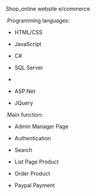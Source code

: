 Shop_online
website e/commerce

.Programming languages:

- HTML/CSS

- JavaScript

- C#

- SQL Server
- 
- ASP.Net

- JQuery

.Main function:

- Admin Manager Page

- Authentication

- Search

- List Page Product

- Order Product

- Paypal Payment
